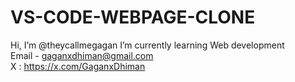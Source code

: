# VS-CODE-WEBPAGE-CLONE

Hi, I’m @theycallmegagan
I’m currently learning Web development<br>
Email - gaganxdhiman@gmail.com<br>
X : https://x.com/GaganxDhiman

